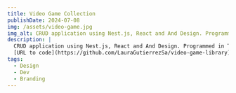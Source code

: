 ```yaml
---
title: Video Game Collection
publishDate: 2024-07-08
img: /assets/video-game.jpg
img_alt: CRUD application using Nest.js, React and And Design. Programmed in Typescript.
description: |
  CRUD application using Nest.js, React and And Design. Programmed in Typescript.
  [URL to code](https://github.com/LauraGutierrezSa/video-game-library)
tags:
  - Design
  - Dev
  - Branding
---
```


